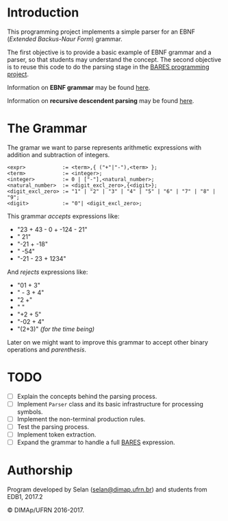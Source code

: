 # Introduction

This programming project implements a simple parser for an EBNF (_Extended Backus-Naur Form_) grammar.

The first objective is to provide a basic example of EBNF grammar and a parser, so that students may understand the concept.
The second objective is to reuse this code to do the parsing stage in the [BARES programming project](http://projetos.imd.ufrn.br/LP1_20162/bares.git).

Information on **EBNF grammar** may be found [here](https://en.wikipedia.org/wiki/Extended_Backus–Naur_Form).

Information on **recursive descendent parsing** may be found [here](https://en.wikipedia.org/wiki/Recursive_descent_parser).

# The Grammar

The gramar we want to parse represents arithmetic expressions with addition and subtraction of integers.

    <expr>            := <term>,{ ("+"|"-"),<term> };
    <term>            := <integer>;
    <integer>         := 0 | ["-"],<natural_number>;
    <natural_number>  := <digit_excl_zero>,{<digit>};
    <digit_excl_zero> := "1" | "2" | "3" | "4" | "5" | "6" | "7" | "8" | "9";
    <digit>           := "0"| <digit_excl_zero>;

This grammar _accepts_ expressions like:

* "23 + 43 - 0   + -124 - 21"
* " 21"
* "-21 +     -18"
* " -54"
* "-21 - 23 + 1234"

And _rejects_ expressions like:

* "01 + 3"
* " - 3 + 4"
* "2 +"
* "  "
* "+2 + 5"
* "-02 + 4"
* "(2+3)" _(for the time being)_

Later on we might want to improve this grammar to accept other binary operations and _parenthesis_.

# TODO

- [ ] Explain the concepts behind the parsing process.
- [ ] Implement `Parser` class and its basic infrastructure for processing symbols.
- [ ] Implement the non-terminal production rules.
- [ ] Test the parsing process.
- [ ] Implement token extraction.
- [ ] Expand the grammar to handle a full [BARES](http://projetos.imd.ufrn.br/LP1_20162/bares.git) expression.

# Authorship

Program developed by Selan (<selan@dimap.ufrn.br>) and students from EDB1, 2017.2

&copy; DIMAp/UFRN 2016-2017.

